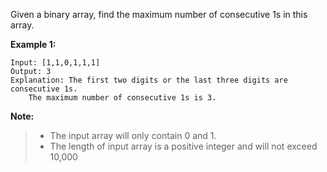 Given a binary array, find the maximum number of consecutive 1s in this array.

**Example 1:**
```
Input: [1,1,0,1,1,1]
Output: 3
Explanation: The first two digits or the last three digits are consecutive 1s.
    The maximum number of consecutive 1s is 3.
```

**Note:**

> - The input array will only contain 0 and 1.
> - The length of input array is a positive integer and will not exceed 10,000